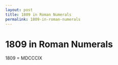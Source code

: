 ```yaml
---
layout: post
title: 1809 in Roman Numerals
permalink: 1809-in-roman-numerals
---
```


# 1809 in Roman Numerals

1809 = MDCCCIX
